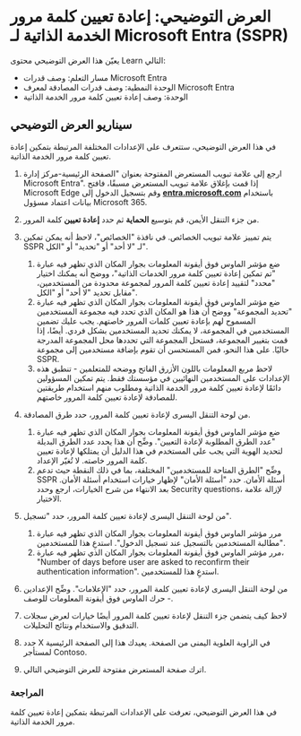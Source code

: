 <!---
---
العرض التوضيحي: العنوان: "إعادة تعيين كلمة مرور الخدمة الذاتية لـ Microsoft Entra (SSPR)" مسار التعلم/الوحدة النمطية/الوحدة: "مسار التعلم: وصف قدرات Microsoft Entra؛ الوحدة 2: وصف قدرات المصادقة لمعرِّف Microsoft Entra؛ الوحدة 4: وصف إعادة تعيين كلمة مرور الخدمة الذاتية"
---
--->

# العرض التوضيحي: إعادة تعيين كلمة مرور الخدمة الذاتية لـ Microsoft Entra (SSPR)

يعيّن هذا العرض التوضيحي محتوى Learn التالي:

- مسار التعلم: وصف قدرات Microsoft Entra
- الوحدة النمطية: وصف قدرات المصادقة لمعرف Microsoft Entra
- الوحدة: وصف إعادة تعيين كلمة مرور الخدمة الذاتية

## سيناريو العرض التوضيحي

في هذا العرض التوضيحي، ستتعرف على الإعدادات المختلفة المرتبطة بتمكين إعادة تعيين كلمة مرور الخدمة الذاتية.

1. ارجع إلى علامة تبويب المستعرض المفتوحة بعنوان "الصفحة الرئيسية-مركز إدارة Microsoft Entra".  إذا قمت بإغلاق علامة تبويب المستعرض مسبقًا، فافتح Microsoft Edge وقم بتسجيل الدخول إلى **[entra.microsoft.com](https://entra.microsoft.com)** باستخدام بيانات اعتماد مسؤول Microsoft 365.

1. من جزء التنقل الأيمن، قم بتوسيع **الحماية** ثم حدد **إعادة تعيين** كلمة المرور.

1. يتم تمييز علامة تبويب الخصائص.  في نافذة "الخصائص"، لاحظ أنه يمكن تمكين SSPR لـ "لا أحد" أو "تحديد" أو "الكل".
    1. ضع مؤشر الماوس فوق أيقونة المعلومات بجوار المكان الذي تظهر فيه عبارة "تم تمكين إعادة تعيين كلمة مرور الخدمات الذاتية"، ووضح أنه يمكنك اختيار "محدد" لتقييد إعادة تعيين كلمة المرور لمجموعة محدودة من المستخدمين، مقابل تحديد "لا أحد" أو "الكل".
    1. ضع مؤشر الماوس فوق أيقونة المعلومات بجوار المكان الذي تظهر فيه عبارة "تحديد المجموعة" ووضح أن هذا هو المكان الذي تحدد فيه مجموعة المستخدمين المسموح لهم بإعادة تعيين كلمات المرور خاصتهم.   يجب عليك تضمين المستخدمين في المجموعة، لا يمكنك تحديد المستخدمين بشكل فردي.  أيضًا، إذا قمت بتغيير المجموعة، فستحل المجموعة التي تحددها محل المجموعة المدرجة حاليًا.  على هذا النحو، فمن المستحسن أن تقوم بإضافة مستخدمين إلى مجموعة SSPR.
    1. لاحظ مربع المعلومات باللون الأزرق الفاتح ووضحه للمتعلمين - تنطبق هذه الإعدادات على المستخدمين النهائيين في مؤسستك فقط. يتم تمكين المسؤولين دائمًا لإعادة تعيين كلمة مرور الخدمة الذاتية ومطلوب منهم استخدام طريقتين للمصادقة لإعادة تعيين كلمة المرور خاصتهم.

1. من لوحة التنقل اليسرى لإعادة تعيين كلمة المرور، حدد طرق المصادقة.
    1. ضع مؤشر الماوس فوق أيقونة المعلومات بجوار المكان الذي تظهر فيه عبارة "عدد الطرق المطلوبة لإعادة التعيين".  وضِّح أن هذا يحدد عدد الطرق البديلة لتحديد الهوية التي يجب على المستخدم في هذا الدليل أن يمتلكها لإعادة تعيين كلمة المرور خاصته.   لا تُغيّر الإعداد.
    1. وضِّح "الطرق المتاحة للمستخدمين" المختلفة، بما في ذلك النقطة حيث تدعم SSPR أسئلة الأمان. حدد "أسئلة الأمان" لإظهار خيارات استخدام أسئلة الأمان. بعد الانتهاء من شرح الخيارات، ارجع وحدد Security questions، لإزالة علامة الاختيار.

1. من لوحة التنقل اليسرى لإعادة تعيين كلمة المرور، حدد "تسجيل".
    1. مرر مؤشر الماوس فوق أيقونة المعلومات بجوار المكان الذي تظهر فيه عبارة "مطالبة المستخدمين بالتسجيل عند تسجيل الدخول".   استدعِ هذا للمستخدمين.  
    1. مرر مؤشر الماوس فوق أيقونة المعلومات بجوار المكان الذي تظهر فيه عبارة، "Number of days before user are asked to ‎reconfirm their authentication information".   استدعِ هذا للمستخدمين.  

1. من لوحة التنقل اليسرى لإعادة تعيين كلمة المرور، حدد "الإعلامات".  وضِّح الإعدادين - حرك الماوس فوق أيقونة المعلومات للوصف.

1. لاحظ كيف يتضمن جزء التنقل لإعادة تعيين كلمة المرور أيضًا خيارات لعرض سجلات التدقيق والاستخدام ونتائج التحليلات.

1. حدد X في الزاوية العلوية اليمنى من الصفحة. يعيدك هذا إلى الصفحة الرئيسية لمستأجر Contoso.

1. اترك صفحة المستعرض مفتوحة للعرض التوضيحي التالي.

### المراجعة

في هذا العرض التوضيحي، تعرفت على الإعدادات المرتبطة بتمكين إعادة تعيين كلمة مرور الخدمة الذاتية.
